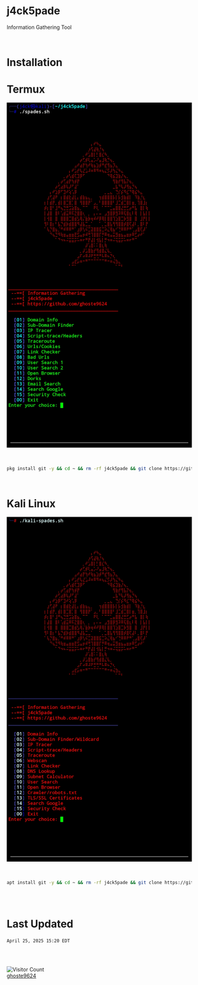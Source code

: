 # j4ck5pade
   Information Gathering Tool

<br>

# Installation

# Termux

![alt text](https://github.com/ghoste9624/j4ck5pade/blob/main/files%2FScreenshot_20250422-140434_Termux.jpg)

<br>

```bash
pkg install git -y && cd ~ && rm -rf j4ck5pade && git clone https://github.com/ghoste9624/j4ck5pade && cd j4ck5pade && chmod +x * && ./install.sh && ./spades.sh
```

<br>

# Kali Linux 

![alt text](https://github.com/ghoste9624/j4ck5pade/blob/main/files%2FScreenshot_20250425-160458_Termux.jpg)

<br>

```bash 
apt install git -y && cd ~ && rm -rf j4ck5pade && git clone https://github.com/ghoste9624/j4ck5pade && cd j4ck5pade && chmod +x * && ./kali-install.sh && ./kali-spades.sh
```

<br>
<br>

# Last Updated

``
April 25, 2025 15:20 EDT
``

<br>
<br>

![Visitor Count](https://profile-counter.glitch.me/{ghoste9624}/count.svg)
<br>
[ghoste9624](https://github.com/ghoste9624)
